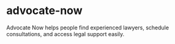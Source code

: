 # advocate-now
Advocate Now helps people find experienced lawyers, schedule consultations, and access legal support easily.
